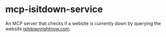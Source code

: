 # mcp-isitdown-service

An MCP server that checks if a website is currently down by querying the website [isitdownrightnow.com](https://isitdownrightnow.com).
